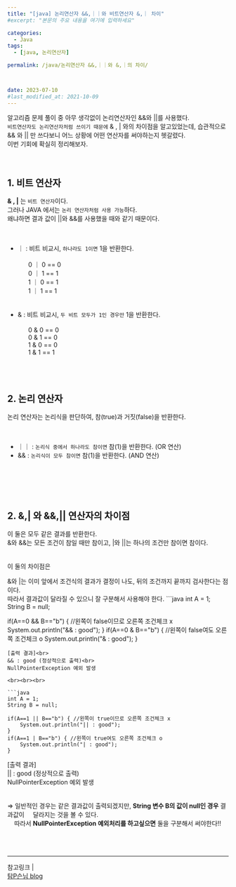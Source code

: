 ```yaml
---
title: "[java] 논리연산자 &&,｜｜와 비트연산자 &,｜ 차이"
#excerpt: "본문의 주요 내용을 여기에 입력하세요"

categories:
  - Java
tags:
  - [java, 논리연산자]

permalink: /java/논리연산자 &&,｜｜와 &,｜의 차이/



date: 2023-07-10
#last_modified_at: 2021-10-09
---
```

알고리즘 문제 풀이 중 아무 생각없이 논리연산자인 &&와 ||를 사용했다.<br>
`비트연산자도 논리연산자처럼 쓰이기 때문에`  & , | 와의 차이점을 알고있었는데, 습관적으로 && 와 || 만 쓰다보니 어느 상황에 어떤 연산자를 써야하는지 헷갈렸다.<br>
이번 기회에 확실히 정리해보자.<br><br><br>

## 1. 비트 연산자
<b>& , |</b> 는 `비트 연산자`이다. <br>그러나 JAVA 에서는 `논리 연산자처럼 사용 가능`하다.<br> 
왜냐하면 결과 값이 ||와 &&를 사용했을 때와 같기 때문이다.<br><br><br>
- ｜ : 비트 비교시, `하나라도 1이면` 1을 반환한다.<br><br>
&nbsp;&nbsp;&nbsp;&nbsp;&nbsp;&nbsp;0 ｜ 0 == 0 <br>
&nbsp;&nbsp;&nbsp;&nbsp;&nbsp;&nbsp;0 ｜ 1 == 1<br>
&nbsp;&nbsp;&nbsp;&nbsp;&nbsp;&nbsp;1 ｜ 0 == 1<br>
&nbsp;&nbsp;&nbsp;&nbsp;&nbsp;&nbsp;1 ｜ 1 == 1<br><br><br>
- & : 비트 비교시, `두 비트 모두가 1인 경우만` 1을 반환한다.<br><br>
&nbsp;&nbsp;&nbsp;&nbsp;&nbsp;&nbsp;0 & 0 == 0<br>
&nbsp;&nbsp;&nbsp;&nbsp;&nbsp;&nbsp;0 & 1 == 0<br>
&nbsp;&nbsp;&nbsp;&nbsp;&nbsp;&nbsp;1 & 0 == 0<br>
&nbsp;&nbsp;&nbsp;&nbsp;&nbsp;&nbsp;1 & 1 == 1
<br><br><br><br>

## 2. 논리 연산자
논리 연산자는 논리식을 판단하여, 참(true)과 거짓(false)을 반환한다.<br><br><br>
- ｜｜ : `논리식 중에서 하나라도 참이면` 참(1)을 반환한다. (OR 연산)
- && : `논리식이 모두 참이면` 참(1)을 반환한다. (AND 연산)


<br><br><br><br>


## 2. &,| 와 &&,|| 연산자의 차이점
이 둘은 모두 같은 결과를 반환한다.<br>
&와 &&는 모든 조건이 참일 때만 참이고, |와 ||는 하나의 조건만 참이면 참이다.<br><br><br>
이 둘의 차이점은
<div class="color">&와 |는 이미 앞에서 조건식의 결과가 결정이 나도, 뒤의 조건까지 끝까지 검사한다는 점이다.</div>
따라서 결과값이 달라질 수 있으니 잘 구분해서 사용해야 한다.
```java
int A = 1;
String B = null;

if(A==0 && B=="b") { //왼쪽이 false이므로 오른쪽 조건체크 x
	System.out.println("&& : good");
} 
if(A==0 & B=="b") { //왼쪽이 false여도 오른쪽 조건체크 o
	System.out.println("& : good");
}
```
[출력 결과]<br>
&& : good (정상적으로 출력)<br>
NullPointerException 예외 발생

<br><br><br>

```java
int A = 1;
String B = null;

if(A==1 || B=="b") { //왼쪽이 true이므로 오른쪽 조건체크 x
	System.out.println("|| : good");
}
if(A==1 | B=="b") { //왼쪽이 true여도 오른쪽 조건체크 o
	System.out.println("| : good");
}
```

[출력 결과]<br>
|| : good (정상적으로 출력)<br>
NullPointerException 예외 발생
<br><br><br>
⇒ 일반적인 경우는 같은 결과값이 출력되겠지만, <b>String 변수 B의 값이 null인 경우</b> 결과값이
&nbsp;&nbsp;&nbsp;&nbsp;달라지는 것을 볼 수 있다.<br>
&nbsp;&nbsp;&nbsp;&nbsp;따라서 <b>NullPointerException 예외처리를 하고싶으면</b> 둘을 구분해서 써야한다!!
<br><br><br><br>

---
참고링크 | <br>
[탐P슨님 blog](https://live-everyday.tistory.com/180)
<br><br><br>